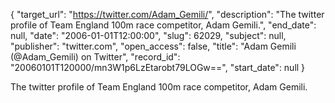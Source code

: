 {
  "target_url": "https://twitter.com/Adam_Gemili/", 
  "description": "The twitter profile of Team England 100m race competitor, Adam Gemili.", 
  "end_date": null, 
  "date": "2006-01-01T12:00:00", 
  "slug": 62029, 
  "subject": null, 
  "publisher": "twitter.com", 
  "open_access": false, 
  "title": "Adam Gemili (@Adam_Gemili) on Twitter", 
  "record_id": "20060101T120000/mn3W1p6LzEtarobt79LOGw==", 
  "start_date": null
}

The twitter profile of Team England 100m race competitor, Adam Gemili.